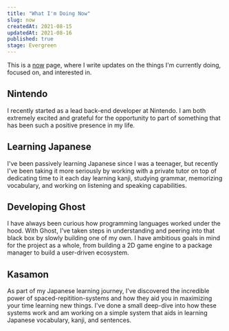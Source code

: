 ```yaml
---
title: "What I'm Doing Now"
slug: now
createdAt: 2021-08-15
updatedAt: 2021-08-16
published: true
stage: Evergreen
---
```


This is a [now](https://nownownow.com/about) page, where I write updates on the things I'm currently doing, focused on, and interested in.

## Nintendo
I recently started as a lead back-end developer at Nintendo. I am both extremely excited and grateful for the opportunity to part of something that has been such a positive presence in my life.

## Learning Japanese
I've been passively learning Japanese since I was a teenager, but recently I've been taking it more seriously by working with a private tutor on top of dedicating time to it each day learning kanji, studying grammar, memorizing vocabulary, and working on listening and speaking capabilities.

## Developing Ghost
I have always been curious how programming languages worked under the hood. With Ghost, I've taken steps in understanding and peering into that black box by slowly building one of my own. I have ambitious goals in mind for the project as a whole, from building a 2D game engine to a package manager to build a user-driven ecosystem.

## Kasamon
As part of my Japanese learning journey, I've discovered the incredible power of spaced-repitition-systems and how they aid you in maximizing your time learning new things. I've done a small deep-dive into how these systems work and am working on a simple system that aids in learning Japanese vocabulary, kanji, and sentences.